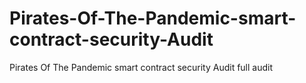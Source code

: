 # Pirates-Of-The-Pandemic-smart-contract-security-Audit
Pirates Of The Pandemic smart contract security Audit full audit
